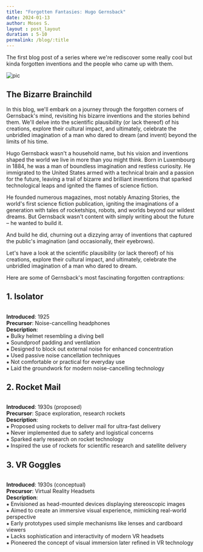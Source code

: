 ```yaml
---
title: "Forgotten Fantasies: Hugo Gernsback"
date: 2024-01-13
author: Moses S.
layout : post_layout
duration : 5-10
permalink: /blog/:title
---
```


The first blog post of a series where we're rediscover some really cool but kinda forgotten inventions and the people who came up with them.

![pic](https://upload.wikimedia.org/wikipedia/en/b/b5/Hugo_Gernsback_by_Bachrach.jpg)

## The Bizarre Brainchild

In this blog, we'll embark on a journey through the forgotten corners of Gernsback's mind, revisiting his bizarre inventions and the stories behind them. We'll delve into the scientific plausibility (or lack thereof) of his creations, explore their cultural impact, and ultimately, celebrate the unbridled imagination of a man who dared to dream (and invent) beyond the limits of his time.

Hugo Gernsback wasn't a household name, but his vision and inventions shaped the world we live in more than you might think. Born in Luxembourg in 1884, he was a man of boundless imagination and restless curiosity. He immigrated to the United States armed with a technical brain and a passion for the future, leaving a trail of bizarre and brilliant inventions that sparked technological leaps and ignited the flames of science fiction.

He founded numerous magazines, most notably Amazing Stories, the world's first science fiction publication, igniting the imaginations of a generation with tales of rocketships, robots, and worlds beyond our wildest dreams. But Gernsback wasn't content with simply writing about the future – he wanted to build it.

And build he did, churning out a dizzying array of inventions that captured the public's imagination (and occasionally, their eyebrows).

Let's have a look at the scientific plausibility (or lack thereof) of his creations, explore their cultural impact, and ultimately, celebrate the unbridled imagination of a man who dared to dream.

Here are some of Gernsback's most fascinating forgotten contraptions:

## 1. Isolator

<img class="blog-img" src="https://images.fastcompany.net/image/upload/w_596,c_limit,q_auto:best,f_auto/fc/3058224-inline-s-2-this-crazy-looking-anti-distraction-helmet-from-1925-was-ahead-of-its-time.jpg" alt="">

__Introduced__: 1925 <br>
__Precursor__: Noise-cancelling headphones <br>
__Description__: <br>
&#8277; Bulky helmet resembling a diving bell <br>
&#8277; Soundproof padding and ventilation <br>
&#8277; Designed to block out external noise for enhanced concentration <br>
&#8277; Used passive noise cancellation techniques <br>
&#8277; Not comfortable or practical for everyday use <br>
&#8277; Laid the groundwork for modern noise-cancelling technology

## 2. Rocket Mail

<img class="blog-img" src="https://th-thumbnailer.cdn-si-edu.com/z16gazdnkeCjQCRDSEo-AktOynY=/fit-in/1600x0/filters:focal(142x230:143x231)/https://tf-cmsv2-smithsonianmag-media.s3.amazonaws.com/filer/19/22/1922ccfd-52a9-45b6-a52e-4097704029e2/regulus-01.jpg" alt="">

__Introduced__: 1930s (proposed) <br>
__Precursor__: Space exploration, research rockets <br>
__Description__: <br>
&#8277; Proposed using rockets to deliver mail for ultra-fast delivery <br>
&#8277; Never implemented due to safety and logistical concerns <br>
&#8277; Sparked early research on rocket technology <br>
&#8277; Inspired the use of rockets for scientific research and satellite delivery

## 3. VR Goggles

<img class="blog-img" src="https://img-9gag-fun.9cache.com/photo/amB724X_460s.jpg" alt="">

__Introduced__: 1930s (conceptual) <br>
__Precursor__: Virtual Reality Headsets <br>
__Description__: <br>
&#8277; Envisioned as head-mounted devices displaying stereoscopic images <br>
&#8277; Aimed to create an immersive visual experience, mimicking real-world perspective <br>
&#8277; Early prototypes used simple mechanisms like lenses and cardboard viewers <br>
&#8277; Lacks sophistication and interactivity of modern VR headsets <br>
&#8277; Pioneered the concept of visual immersion later refined in VR technology